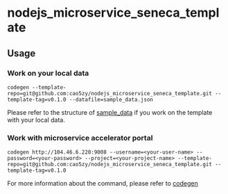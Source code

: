 # nodejs_microservice_seneca_template


## Usage
### Work on your local data
```
codegen --template-repo=git@github.com:cao5zy/nodejs_microservice_seneca_template.git --template-tag=v0.1.0 --datafile=sample_data.json
```
Please refer to the structure of [sample_data](sample_data.json) if you work on the template with your local data.

### Work with microservice accelerator portal
```
codegen http://104.46.6.220:9008 --username=<your-user-name> --password=<your-password> --project=<your-project-name> --template-repo=git@github.com:cao5zy/nodejs_microservice_seneca_template.git --template-tag=v0.1.0
```

For more information about the command, please refer to [codegen](https://github.com/cao5zy/codegen)

